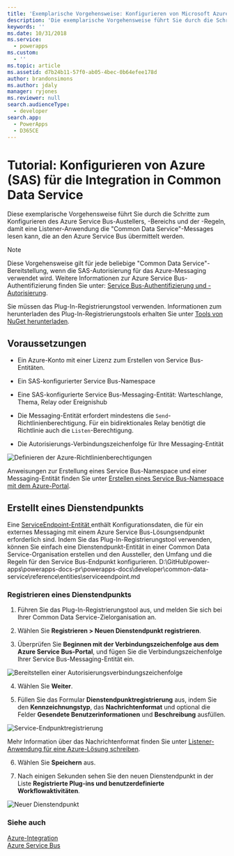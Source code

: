```yaml
---
title: 'Exemplarische Vorgehensweise: Konfigurieren von Microsoft Azure (SAS) für die Integration für die Integration (Common Data Service) | Microsoft Docs'
description: 'Die exemplarische Vorgehensweise führt Sie durch die Schritte zum Konfigurieren des Azure Service Bus-Austellers, -Bereichs und der -Regeln, damit eine Listener-Anwendung die "Common Data Service"-Messages lesen kann, die an den Azure Service Bus übermittelt werden.'
keywords: ''
ms.date: 10/31/2018
ms.service:
  - powerapps
ms.custom:
  - ''
ms.topic: article
ms.assetid: d7b24b11-57f0-ab05-4bec-0b64efee178d
author: brandonsimons
ms.author: jdaly
manager: ryjones
ms.reviewer: null
search.audienceType:
  - developer
search.app:
  - PowerApps
  - D365CE
---
```


# <a name="tutorial-configure-azure-sas-for-integration-with-common-data-service"></a>Tutorial: Konfigurieren von Azure (SAS) für die Integration in Common Data Service

<!-- https://docs.microsoft.com/dynamics365/customer-engagement/developer/walkthrough-configure-azure-sas-integration -->

Diese exemplarische Vorgehensweise führt Sie durch die Schritte zum Konfigurieren des Azure Service Bus-Austellers, -Bereichs und der -Regeln, damit eine Listener-Anwendung die "Common Data Service"-Messages lesen kann, die an den Azure Service Bus übermittelt werden.  
  
> [!NOTE]
>  Diese Vorgehensweise gilt für jede beliebige "Common Data Service"-Bereitstellung, wenn die SAS-Autorisierung für das Azure-Messaging verwendet wird. Weitere Informationen zur Azure Service Bus-Authentifizierung finden Sie unter: [Service Bus-Authentifizierung und -Autorisierung](https://azure.microsoft.com/en-us/documentation/articles/service-bus-authentication-and-authorization/).  
>   
> Sie müssen das Plug-In-Registrierungstool verwenden. Informationen zum herunterladen des Plug-In-Registrierungstools erhalten Sie unter [Tools von NuGet herunterladen](download-tools-NuGet.md).
  
## <a name="prerequisites"></a>Voraussetzungen  
  
-   Ein Azure-Konto mit einer Lizenz zum Erstellen von Service Bus-Entitäten.
  
-   Ein SAS-konfigurierter Service Bus-Namespace
  
-   Eine SAS-konfigurierte Service Bus-Messaging-Entität: Warteschlange, Thema, Relay oder Ereignishub
  
-   Die Messaging-Entität erfordert mindestens die `Send`-Richtlinienberechtigung. Für ein bidirektionales Relay benötigt die Richtlinie auch die `Listen`-Berechtigung.  
-  Die Autorisierungs-Verbindungszeichenfolge für Ihre Messaging-Entität 
  
 ![Definieren der Azure-Richtlinienberechtigungen](media/policy-permissions.png "Definieren der Azure-Richtlinienberechtigungen")  
  
 Anweisungen zur Erstellung eines Service Bus-Namespace und einer Messaging-Entität finden Sie unter [Erstellen eines Service Bus-Namespace mit dem Azure-Portal](/azure/service-bus-messaging/service-bus-create-namespace-portal).  
  
## <a name="create-a-service-endpoint"></a>Erstellt eines Dienstendpunkts

Eine [ServiceEndpoint-Entität ](reference/entities/serviceendpoint.md) enthält Konfigurationsdaten, die für ein externes Messaging mit einem Azure Service Bus-Lösungsendpunkt erforderlich sind. Indem Sie das Plug-In-Registrierungstool verwenden, können Sie einfach eine Dienstendpunkt-Entität in einer Common Data Service-Organisation erstellen und den Aussteller, den Umfang und die Regeln für den Service Bus-Endpunkt konfigurieren. D:\GitHub\power-apps\powerapps-docs-pr\powerapps-docs\developer\common-data-service\reference\entities\serviceendpoint.md
  
### <a name="register-a-service-endpoint"></a>Registrieren eines Dienstendpunkts  
  
1.  Führen Sie das Plug-In-Registrierungstool aus, und melden Sie sich bei Ihrer Common Data Service-Zielorganisation an.  
  
2.  Wählen Sie **Registrieren > Neuen Dienstendpunkt registrieren**.  
  
3.  Überprüfen Sie **Beginnen mit der Verbindungszeichenfolge aus dem Azure Service Bus-Portal**, und fügen Sie die Verbindungszeichenfolge Ihrer Service Bus-Messaging-Entität ein.  
  
 ![Bereitstellen einer Autorisierungsverbindungszeichenfolge](media/sas-connection-string.PNG "Bereitstellen einer Autorisierungsverbindungszeichenfolge")  
  
4.  Wählen Sie **Weiter**.  
  
5.  Füllen Sie das Formular **Dienstendpunktregistrierung** aus, indem Sie den **Kennzeichnungstyp**, das **Nachrichtenformat** und optional die Felder **Gesendete Benutzerinformationen** und **Beschreibung** ausfüllen.  
  
 ![Service-Endpunktregistrierung](media/service-endpoint-registration.PNG "Service-Endpunktregistrierung")  
  
   Mehr Information über das Nachrichtenformat finden Sie unter [Listener-Anwendung für eine Azure-Lösung schreiben](write-listener-application-azure-solution.md).  
  
6.  Wählen Sie **Speichern** aus.  
  
7.  Nach einigen Sekunden sehen Sie den neuen Dienstendpunkt in der Liste **Registrierte Plug-ins und benutzerdefinierte Workflowaktivitäten**.  
  
 ![Neuer Dienstendpunkt](media/new-service-endpoint.PNG "Neuer Dienstendpunkt")  
  
### <a name="see-also"></a>Siehe auch

[Azure-Integration](azure-integration.md)<br />
[Azure Service Bus](/azure/service-bus-messaging/service-bus-fundamentals-hybrid-solutions.md)
